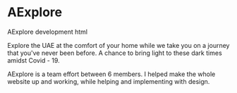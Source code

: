 # AExplore
AExplore development html

Explore the UAE at the comfort of your home while we take you on a journey that you've never been before. A chance to bring light to these dark times amidst Covid - 19.

AExplore is a team effort between 6 members. I helped make the whole website up and working, while helping and implementing with design.

